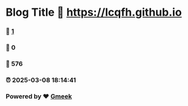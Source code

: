 # Blog Title :link: https://lcqfh.github.io 
### :page_facing_up: [1](https://lcqfh.github.io/tag.html) 
### :speech_balloon: 0 
### :hibiscus: 576 
### :alarm_clock: 2025-03-08 18:14:41 
### Powered by :heart: [Gmeek](https://github.com/Meekdai/Gmeek)
